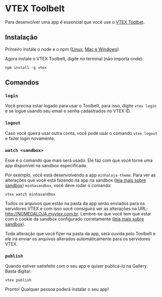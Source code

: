 # VTEX Toolbelt

Para desenvolver uma app é essencial que você use o [VTEX Toolbet](https://github.com/vtex/toolbelt).

## Instalação

Primeiro instale o node e o npm ([Linux](https://gist.github.com/isaacs/579814), [Mac e Windows](https://nodejs.org/download/)).

Agora instale o VTEX Toolbelt, digite no terminal (não importa onde):
```
npm install -g vtex
```

## Comandos

### `login`
Você precisa estar logado para usar o Toolbelt, para isso, digite `vtex login` e se logue usando seu email e senha cadastrados no VTEX ID.

### `logout`
Caso você queira usar outra conta, você pode usar o comando `vtex logout` e fazer login novamente.

### `watch <sandbox>`
Esse é o comando que mais será usado. Ele faz com que você torne uma app disponível na sandbox especificada.

Por exemplo, você está desenvolvendo a app `minhaloja-theme`. Para ver as alterações que você está fazendo na app na sandbox ([leia mais sobre sandbox](../fundacao/sandbox.md)) `minhasandbox`, você deve rodar o comando:

```
vtex watch minhasandbox
```

Todos os arquivos que estão na pasta da app serão enviados para os servidores VTEX e com isso você consiguirá ver as alterações na URL: http://NOMEDALOJA.myvtex.com.br. Lembre-se que você tem que estar com o cookie da sandbox configurado corretamente ([leia mais sobre sandbox](../fundacao/sandbox.md)).

Toda alteração que você fizer na pasta da app, será ouvida pelo Toolbelt e ele irá enviar os arquivos alterados automáticamente para os servidores VTEX.

### `publish`

Quando estiver satisfeito com o seu app e quiser publicá-lo na Gallery. Basta digitar:

```
vtex publish
```

Pronto! Qualquer pessoa poderá instalar o seu app!

